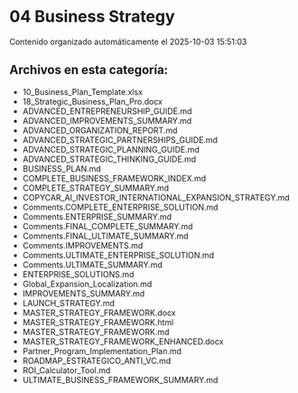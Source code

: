# 04 Business Strategy

Contenido organizado automáticamente el 2025-10-03 15:51:03

## Archivos en esta categoría:

- 10_Business_Plan_Template.xlsx
- 18_Strategic_Business_Plan_Pro.docx
- ADVANCED_ENTREPRENEURSHIP_GUIDE.md
- ADVANCED_IMPROVEMENTS_SUMMARY.md
- ADVANCED_ORGANIZATION_REPORT.md
- ADVANCED_STRATEGIC_PARTNERSHIPS_GUIDE.md
- ADVANCED_STRATEGIC_PLANNING_GUIDE.md
- ADVANCED_STRATEGIC_THINKING_GUIDE.md
- BUSINESS_PLAN.md
- COMPLETE_BUSINESS_FRAMEWORK_INDEX.md
- COMPLETE_STRATEGY_SUMMARY.md
- COPYCAR_AI_INVESTOR_INTERNATIONAL_EXPANSION_STRATEGY.md
- Comments.COMPLETE_ENTERPRISE_SOLUTION.md
- Comments.ENTERPRISE_SUMMARY.md
- Comments.FINAL_COMPLETE_SUMMARY.md
- Comments.FINAL_ULTIMATE_SUMMARY.md
- Comments.IMPROVEMENTS.md
- Comments.ULTIMATE_ENTERPRISE_SOLUTION.md
- Comments.ULTIMATE_SUMMARY.md
- ENTERPRISE_SOLUTIONS.md
- Global_Expansion_Localization.md
- IMPROVEMENTS_SUMMARY.md
- LAUNCH_STRATEGY.md
- MASTER_STRATEGY_FRAMEWORK.docx
- MASTER_STRATEGY_FRAMEWORK.html
- MASTER_STRATEGY_FRAMEWORK.md
- MASTER_STRATEGY_FRAMEWORK_ENHANCED.docx
- Partner_Program_Implementation_Plan.md
- ROADMAP_ESTRATEGICO_ANTI_VC.md
- ROI_Calculator_Tool.md
- ULTIMATE_BUSINESS_FRAMEWORK_SUMMARY.md
